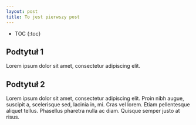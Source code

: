 ```yaml
---
layout: post
title: To jest pierwszy post
---
```


* TOC
{:toc}

## Podtytuł 1

Lorem ipsum dolor sit amet, consectetur adipiscing elit.

## Podtytuł 2

Lorem ipsum dolor sit amet, consectetur adipiscing elit. 
Proin nibh augue, suscipit a, scelerisque sed, lacinia in, mi. 
Cras vel lorem. Etiam pellentesque aliquet tellus.
Phasellus pharetra nulla ac diam. Quisque semper justo at risus.
